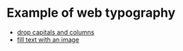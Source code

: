 # Example of web typography

- [drop capitals and columns](https://front-end-materials.github.io/typography/drop-cap/)
- [fill text with an image](https://front-end-materials.github.io/typography/image-as-text/)
